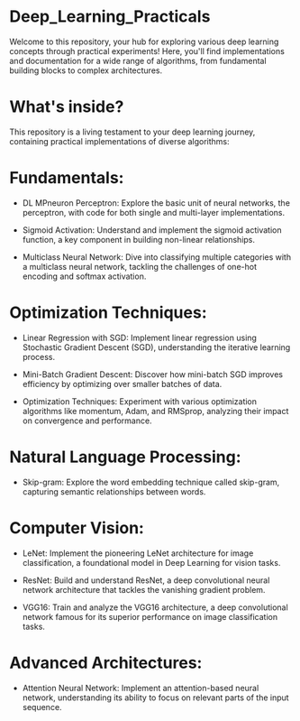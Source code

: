 # Deep_Learning_Practicals

Welcome to this repository, your hub for exploring various deep learning concepts through practical experiments! Here, you'll find implementations and documentation for a wide range of algorithms, from fundamental building blocks to complex architectures.

# What's inside?

This repository is a living testament to your deep learning journey, containing practical implementations of diverse algorithms:

# Fundamentals:
  - DL MPneuron Perceptron: Explore the basic unit of neural networks,
   the perceptron, with code for both single and multi-layer implementations.
   
  - Sigmoid Activation: Understand and implement the sigmoid activation function, 
   a key component in building non-linear relationships.
   
  - Multiclass Neural Network: Dive into classifying multiple categories with a multiclass neural network, 
   tackling the challenges of one-hot encoding and softmax activation.


# Optimization Techniques:
  - Linear Regression with SGD: Implement linear regression using Stochastic Gradient Descent (SGD),
    understanding the iterative learning process.
    
  - Mini-Batch Gradient Descent: Discover how mini-batch SGD improves efficiency by optimizing over smaller batches of data.

  - Optimization Techniques: Experiment with various optimization algorithms like momentum, Adam, and RMSprop, analyzing their impact on convergence and performance.



# Natural Language Processing:

  - Skip-gram: Explore the word embedding technique called skip-gram, capturing semantic relationships between words.

# Computer Vision:

  - LeNet: Implement the pioneering LeNet architecture for image classification, a foundational model in Deep Learning for vision tasks.

  - ResNet: Build and understand ResNet, a deep convolutional neural network architecture that tackles the vanishing gradient problem.

  - VGG16: Train and analyze the VGG16 architecture, a deep convolutional network famous for its superior performance on image classification tasks.

# Advanced Architectures:

  - Attention Neural Network: Implement an attention-based neural network, understanding its ability to focus on relevant parts of the input sequence.




















